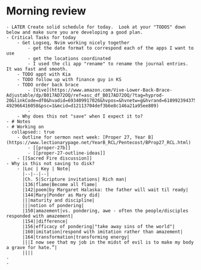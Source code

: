 # Morning review
	- LATER Create solid schedule for today.  Look at your "TODOS" down below and make sure you are developing a good plan.
	- Critical Tasks for today
		- Get Logseq, Nvim working nicely together
			- get the date format to correspond each of the apps I want to use
			- get the locations coordinated
			- I used the cli app "rename" to rename the journal entries. It was fast and smooth.
		- TODO appt with Kia
		- TODO follow up with finance guy in KS
		- TODO order back brace
			- [Vive](https://www.amazon.com/Vive-Lower-Back-Brace-Adjustable/dp/B017AD72OQ/ref=asc_df_B017AD72OQ/?tag=hyprod-20&linkCode=df0&hvadid=693409917026&hvpos=&hvnetw=g&hvrand=6189923943759199545&hvpone=&hvptwo=&hvqmt=&hvdev=c&hvdvcmdl=&hvlocint=&hvlocphy=9012384&hvtargid=pla-492966416058&psc=1&mcid=d12113704def3b6e8c146a21a95ee809)
			-
		- Why does this not "save" when I expect it to?
	- # Notes
	- # Working on
	  collapsed:: true
		- Outline for sermon next week: [Proper 27, Year B](https://www.lectionarypage.net/YearB_RCL/Pentecost/BProp27_RCL.html)
			- [[proper-27b]]
			- [[proper-27-outline-ideas]]
		- [[Sacred Fire discussion]]
	- Why is this not saving to disk?
		- |Loc | Key | Note|
		  |--|--|--|
		  |Ch. 5|Scripture invitations| Rich man|
		  |136|flame|Become all flame|
		  |142|poem|by Margaret Halaska: the father will wait til ready|
		  |144|Mary|Ponder as Mary did|
		  |||maturity and discipline|
		  |||notion of pondering|
		  |150|amazement|vs. pondering, awe - often the people/disciples responded with amazement|
		  |154||difference|
		  |156|efficacy of pondering|"take away sins of the world"|
		  |160|imitation|respond with imitation rather than amazement|
		  |164|transformation|transforming energy|
		  |||I now see that my job in the midst of evil is to make my body a grave for hate.”|
		  ||||
	-
	-